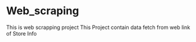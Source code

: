 # Web_scraping

This is web scrapping project
This Project contain data fetch from web link of Store Info
